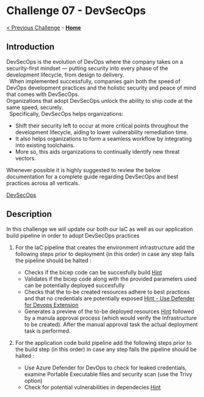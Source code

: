 # Challenge 07 - DevSecOps

[< Previous Challenge](./Challenge-Pipelines-2.md) - **[Home](../README.md)** 

## Introduction

DevSecOps is the evolution of DevOps where the company takes on a security-first mindset — putting security into every phase of the development lifecycle, from design to delivery.  
 
When implemented successfully, companies gain both the speed of DevOps development practices and the holistic security and peace of mind that comes with DevSecOps.  
Organizations that adopt DevSecOps unlock the ability to ship code at the same speed, securely.  
 
Specifically, DevSecOps helps organizations: 
  - Shift their security left to occur at more critical points throughout the development lifecycle, aiding to lower vulnerability remediation time.
  - It also helps organizations to form a seamless workflow by integrating into existing toolchains.
  - More so, this aids organizations to continually identify new threat vectors.

Whenever possible it is highly suggested to review the below documentation for a complete guide regarding DevSecOps and best practices across all verticals. 

[DevSecOps](https://github.com/Azure/FTALive-Sessions/tree/main/content/devops/devsecops)

## Description

In this challenge we will update our both our IaC as well as our application build pipeline in order to adopt DevSecOps practices

1. For the IaC pipeline that creates the environment infrastructure add the following steps prior to deployment (in this order) in case any step fails the pipeline should be halted :   
      - Checks if the bicep code can be succesfully build [Hint](https://learn.microsoft.com/en-us/azure/azure-resource-manager/bicep/linter)
      - Validates if the bicep code along with the provided parameters used can be potentially deployed succesfully  
      - Checks that the to-be created resources adhere to best practices and that no credentials are potentially exposed [Hint - Use Defender for Devops Extension](https://learn.microsoft.com/en-us/azure/defender-for-cloud/defender-for-devops-introduction)  
      - Generates a preview of the to-be deployed resources [Hint](https://learn.microsoft.com/en-us/azure/azure-resource-manager/bicep/deploy-what-if?tabs=azure-powershell%2CCLI) followed by a manula approval process (which would verify the Infrastructure to be created). After the manual approval task the actual deployment task is performed.  
   
  
2. For the application code build pipeline add the following steps prior to the build step (in this order) in case any step fails the pipeline should be halted :  
   - Use Azure Defender for DevOps to check for leaked credentials, examine Portable Executable files and security scan (use the Trivy option)
   - Check for potential vulnerabilities in dependecies [Hint](https://marketplace.visualstudio.com/items?itemName=dependency-check.dependencycheck)
